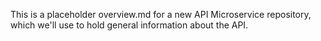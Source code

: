This is a placeholder overview.md for a new API Microservice repository, which we'll use to hold general information about the API. 
